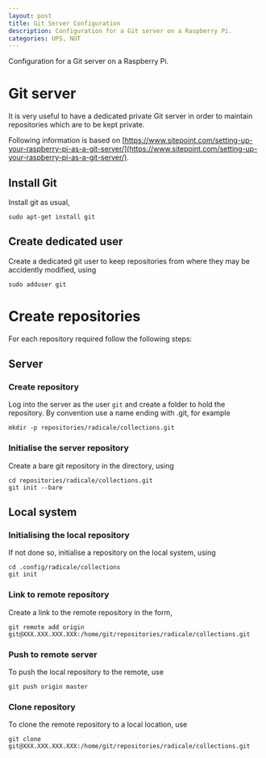 ```yaml
---
layout: post
title: Git Server Configuration
description: Configuration for a Git server on a Raspberry Pi.
categories: UPS, NUT
---
```


Configuration for a Git server on a Raspberry Pi.

# Git server

It is very useful to have a dedicated private Git server in order to maintain repositories which are to be kept private.

Following information is based on [https://www.sitepoint.com/setting-up-your-raspberry-pi-as-a-git-server/](https://www.sitepoint.com/setting-up-your-raspberry-pi-as-a-git-server/).

## Install Git

Install git as usual,

```
sudo apt-get install git
```

## Create dedicated user

Create a dedicated git user to keep repositories from where they may be accidently modified, using

```
sudo adduser git
```

# Create repositories

For each repository required follow the following steps:

## Server

### Create repository

Log into the server as the user `git` and create a folder to hold the repository. By convention use a name ending with .git, for example

```
mkdir -p repositories/radicale/collections.git
```

### Initialise the server repository

Create a bare git repository in the directory, using

```
cd repositories/radicale/collections.git
git init --bare
```

## Local system

### Initialising the local repository

If not done so, initialise a repository on the local system, using

```
cd .config/radicale/collections
git init
```

### Link to remote repository

Create a link to the remote repository in the form,

```
git remote add origin git@XXX.XXX.XXX.XXX:/home/git/repositories/radicale/collections.git
```

### Push to remote server

To push the local repository to the remote, use

```
git push origin master
```

### Clone repository

To clone the remote repository to a local location, use

```
git clone git@XXX.XXX.XXX.XXX:/home/git/repositories/radicale/collections.git
```
